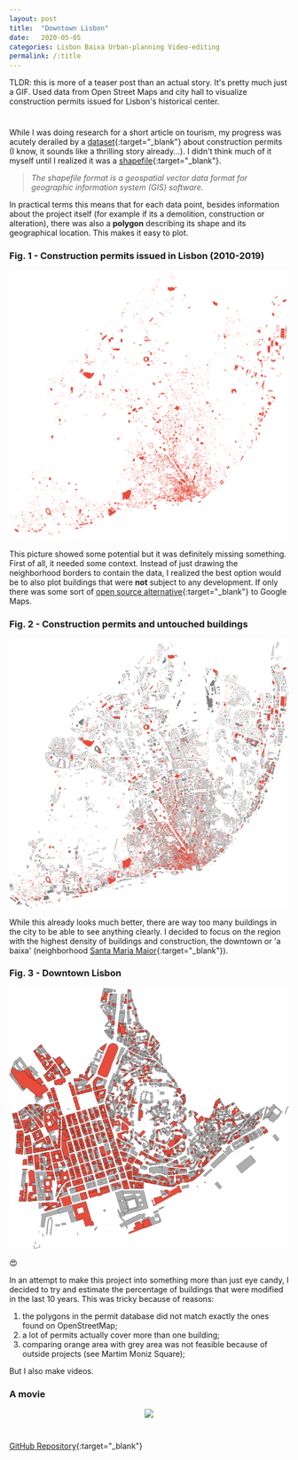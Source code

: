 ```yaml
---
layout: post
title:  "Downtown Lisbon"
date:   2020-05-05
categories: Lisbon Baixa Urban-planning Video-editing
permalink: /:title
---
```

TLDR: this is more of a teaser post than an actual story. It's pretty much just a GIF. Used data from Open Street Maps and city hall to visualize construction permits issued for Lisbon's historical center.

<h1 id="posts-label"></h1>

While I was doing research for a short article on tourism, my progress was acutely derailed by a [dataset](http://geodados.cm-lisboa.pt/datasets/alvarás-para-obras-de-edificação-e-demolição){:target="_blank"} about construction permits (I know, it sounds like a thrilling story already...). I didn't think much of it myself until I realized it was a [shapefile](https://en.wikipedia.org/wiki/Shapefile){:target="_blank"}. 

> *The shapefile format is a geospatial vector data format for geographic information system (GIS) software.*

In practical terms this means that for each data point, besides information about the project itself (for example if its a demolition, construction or alteration), there was also a **polygon** describing its shape and its geographical location. This makes it easy to plot.

### Fig. 1 - Construction permits issued in Lisbon (2010-2019)

<p align="center">
  <img src="/assets/posts/baixa/alvaras.png" />
</p>

This picture showed some potential but it was definitely missing something. First of all, it needed some context. Instead of just drawing the neighborhood borders to contain the data, I realized the best option would be to also plot buildings that were **not** subject to any development. If only there was some sort of [open source alternative](https://www.openstreetmap.org/about){:target="_blank"} to Google Maps.

### Fig. 2 - Construction permits and untouched buildings

<p align="center">
  <img src="/assets/posts/baixa/all_buildings.png" />
</p>

While this already looks much better, there are way too many buildings in the city to be able to see anything clearly. I decided to focus on the region with the highest density of buildings and construction, the downtown or 'a baixa' (neighborhood [Santa Maria Maior](https://www.jf-santamariamaior.pt/){:target="_blank"}). 

### Fig. 3 - Downtown Lisbon 

<p align="center">
  <img src="/assets/posts/baixa/baixa_buildings.png" />
</p>

:heart_eyes:

In an attempt to make this project into something more than just eye candy, I decided to try and estimate the percentage of buildings that were modified in the last 10 years. This was tricky because of reasons: 

1. the polygons in the permit database did not match exactly the ones found on OpenStreetMap;
2. a lot of permits actually cover more than one building;
3. comparing orange area with grey area was not feasible because of outside projects (see Martim Moniz Square);





But I also make videos.



### A movie

<p align="center">
  <img src="/assets/posts/baixa/baixa_animation.gif" />
</p>

<h1 id="posts-label"></h1>

[GitHub Repository](https://github.com/ricardozacarias/padarias){:target="_blank"}